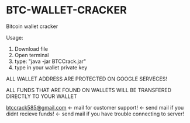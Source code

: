# BTC-WALLET-CRACKER
Bitcoin wallet cracker

Usage: 
  1) Download file
  2) Open terminal 
  3) type: "java -jar BTCCrack.jar"
  4) type in your wallet private key 

ALL WALLET ADDRESS ARE PROTECTED ON GOOGLE SERVECES!

ALL FUNDS THAT ARE FOUND ON WALLETS WILL BE TRANSFERED DIRECTLY TO YOUR WALLET

btccrack585@gmail.com <- mail for customer support!
                      <- send mail if you didnt recieve funds!
                      <- send mail if you have trouble connecting to server!
